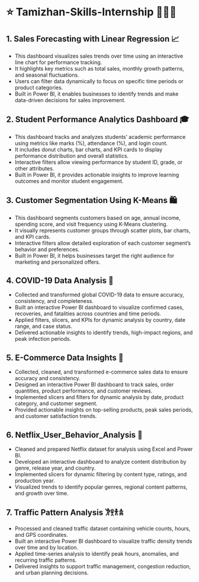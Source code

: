 # ⭐ Tamizhan-Skills-Internship 👩🏻‍💻
 
## 1. Sales Forecasting with Linear Regression 📈

* This dashboard visualizes sales trends over time using an interactive line chart for performance tracking.
* It highlights key metrics such as total sales, monthly growth patterns, and seasonal fluctuations.
* Users can filter data dynamically to focus on specific time periods or product categories.
* Built in Power BI, it enables businesses to identify trends and make data-driven decisions for sales improvement.

## 2. Student Performance Analytics Dashboard 🎓

* This dashboard tracks and analyzes students’ academic performance using metrics like marks (%), attendance (%), and login count.
* It includes donut charts, bar charts, and KPI cards to display performance distribution and overall statistics.
* Interactive filters allow viewing performance by student ID, grade, or other attributes.
* Built in Power BI, it provides actionable insights to improve learning outcomes and monitor student engagement.

## 3. Customer Segmentation Using K-Means 🛍️

* This dashboard segments customers based on age, annual income, spending score, and visit frequency using K-Means clustering.
* It visually represents customer groups through scatter plots, bar charts, and KPI cards.
* Interactive filters allow detailed exploration of each customer segment’s behavior and preferences.
* Built in Power BI, it helps businesses target the right audience for marketing and personalized offers.

## 4. COVID-19 Data Analysis 🦠

* Collected and transformed global COVID-19 data to ensure accuracy, consistency, and completeness.
* Built an interactive Power BI dashboard to visualize confirmed cases, recoveries, and fatalities across countries and time periods.
* Applied filters, slicers, and KPIs for dynamic analysis by country, date range, and case status.
* Delivered actionable insights to identify trends, high-impact regions, and peak infection periods.

## 5. E-Commerce Data Insights 🛒

* Collected, cleaned, and transformed e-commerce sales data to ensure accuracy and consistency.
* Designed an interactive Power BI dashboard to track sales, order quantities, product performance, and customer reviews.
* Implemented slicers and filters for dynamic analysis by date, product category, and customer segment.
* Provided actionable insights on top-selling products, peak sales periods, and customer satisfaction trends.

## 6. Netflix_User_Behavior_Analysis 🍿

* Cleaned and prepared Netflix dataset for analysis using Excel and Power BI.
* Developed an interactive dashboard to analyze content distribution by genre, release year, and country.
* Implemented slicers for dynamic filtering by content type, ratings, and production year.
* Visualized trends to identify popular genres, regional content patterns, and growth over time.

## 7. Traffic Pattern Analysis 𐦂𖨆𐀪𖠋

* Processed and cleaned traffic dataset containing vehicle counts, hours, and GPS coordinates.
* Built an interactive Power BI dashboard to visualize traffic density trends over time and by location.
* Applied time-series analysis to identify peak hours, anomalies, and recurring traffic patterns.
* Delivered insights to support traffic management, congestion reduction, and urban planning decisions.


